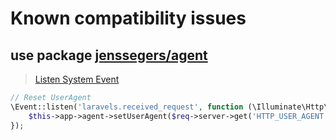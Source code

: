 # Known compatibility issues

## use package [jenssegers/agent](https://github.com/jenssegers/agent)
> [Listen System Event](https://github.com/hhxsv5/laravel-s/blob/master/README.md#system-events)

```PHP
// Reset UserAgent
\Event::listen('laravels.received_request', function (\Illuminate\Http\Request $req) {
    $this->app->agent->setUserAgent($req->server->get('HTTP_USER_AGENT'));
});
```
